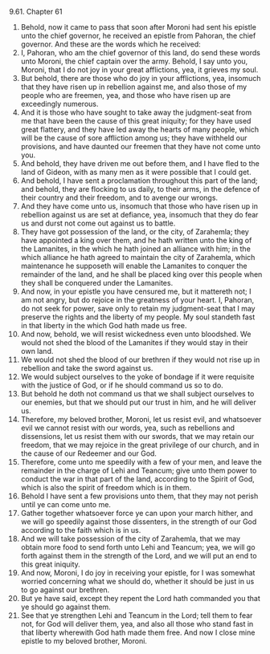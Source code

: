 9.61. Chapter 61
1. Behold, now it came to pass that soon after Moroni had sent his epistle unto the chief governor, he received an epistle from Pahoran, the chief governor. And these are the words which he received:
2. I, Pahoran, who am the chief governor of this land, do send these words unto Moroni, the chief captain over the army. Behold, I say unto you, Moroni, that I do not joy in your great afflictions, yea, it grieves my soul.
3. But behold, there are those who do joy in your afflictions, yea, insomuch that they have risen up in rebellion against me, and also those of my people who are freemen, yea, and those who have risen up are exceedingly numerous.
4. And it is those who have sought to take away the judgment-seat from me that have been the cause of this great iniquity; for they have used great flattery, and they have led away the hearts of many people, which will be the cause of sore affliction among us; they have withheld our provisions, and have daunted our freemen that they have not come unto you.
5. And behold, they have driven me out before them, and I have fled to the land of Gideon, with as many men as it were possible that I could get.
6. And behold, I have sent a proclamation throughout this part of the land; and behold, they are flocking to us daily, to their arms, in the defence of their country and their freedom, and to avenge our wrongs.
7. And they have come unto us, insomuch that those who have risen up in rebellion against us are set at defiance, yea, insomuch that they do fear us and durst not come out against us to battle.
8. They have got possession of the land, or the city, of Zarahemla; they have appointed a king over them, and he hath written unto the king of the Lamanites, in the which he hath joined an alliance with him; in the which alliance he hath agreed to maintain the city of Zarahemla, which maintenance he supposeth will enable the Lamanites to conquer the remainder of the land, and he shall be placed king over this people when they shall be conquered under the Lamanites.
9. And now, in your epistle you have censured me, but it mattereth not; I am not angry, but do rejoice in the greatness of your heart. I, Pahoran, do not seek for power, save only to retain my judgment-seat that I may preserve the rights and the liberty of my people. My soul standeth fast in that liberty in the which God hath made us free.
10. And now, behold, we will resist wickedness even unto bloodshed. We would not shed the blood of the Lamanites if they would stay in their own land.
11. We would not shed the blood of our brethren if they would not rise up in rebellion and take the sword against us.
12. We would subject ourselves to the yoke of bondage if it were requisite with the justice of God, or if he should command us so to do.
13. But behold he doth not command us that we shall subject ourselves to our enemies, but that we should put our trust in him, and he will deliver us.
14. Therefore, my beloved brother, Moroni, let us resist evil, and whatsoever evil we cannot resist with our words, yea, such as rebellions and dissensions, let us resist them with our swords, that we may retain our freedom, that we may rejoice in the great privilege of our church, and in the cause of our Redeemer and our God.
15. Therefore, come unto me speedily with a few of your men, and leave the remainder in the charge of Lehi and Teancum; give unto them power to conduct the war in that part of the land, according to the Spirit of God, which is also the spirit of freedom which is in them.
16. Behold I have sent a few provisions unto them, that they may not perish until ye can come unto me.
17. Gather together whatsoever force ye can upon your march hither, and we will go speedily against those dissenters, in the strength of our God according to the faith which is in us.
18. And we will take possession of the city of Zarahemla, that we may obtain more food to send forth unto Lehi and Teancum; yea, we will go forth against them in the strength of the Lord, and we will put an end to this great iniquity.
19. And now, Moroni, I do joy in receiving your epistle, for I was somewhat worried concerning what we should do, whether it should be just in us to go against our brethren.
20. But ye have said, except they repent the Lord hath commanded you that ye should go against them.
21. See that ye strengthen Lehi and Teancum in the Lord; tell them to fear not, for God will deliver them, yea, and also all those who stand fast in that liberty wherewith God hath made them free. And now I close mine epistle to my beloved brother, Moroni.

